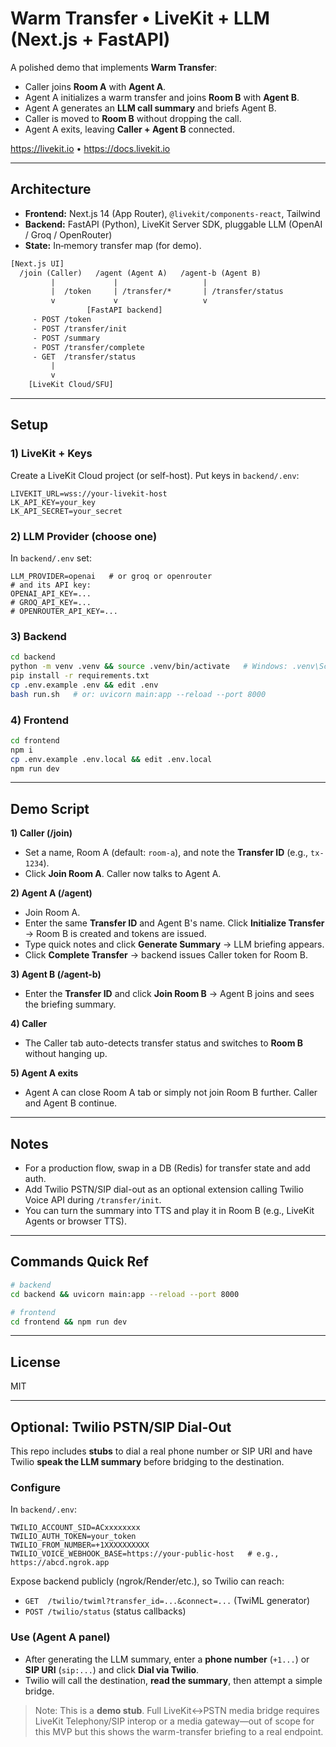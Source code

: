 # Warm Transfer • LiveKit + LLM (Next.js + FastAPI)

A polished demo that implements **Warm Transfer**:
- Caller joins **Room A** with **Agent A**.
- Agent A initializes a warm transfer and joins **Room B** with **Agent B**.
- Agent A generates an **LLM call summary** and briefs Agent B.
- Caller is moved to **Room B** without dropping the call.
- Agent A exits, leaving **Caller + Agent B** connected.

https://livekit.io • https://docs.livekit.io

---

## Architecture
- **Frontend:** Next.js 14 (App Router), `@livekit/components-react`, Tailwind
- **Backend:** FastAPI (Python), LiveKit Server SDK, pluggable LLM (OpenAI / Groq / OpenRouter)
- **State:** In‑memory transfer map (for demo).

```txt
[Next.js UI]
  /join (Caller)   /agent (Agent A)   /agent-b (Agent B)
         |             |                   |
         |  /token     | /transfer/*       | /transfer/status
         v             v                   v
                 [FastAPI backend]
     - POST /token
     - POST /transfer/init
     - POST /summary
     - POST /transfer/complete
     - GET  /transfer/status
         |
         v
    [LiveKit Cloud/SFU]
```

---

## Setup

### 1) LiveKit + Keys
Create a LiveKit Cloud project (or self-host). Put keys in `backend/.env`:

```env
LIVEKIT_URL=wss://your-livekit-host
LK_API_KEY=your_key
LK_API_SECRET=your_secret
```

### 2) LLM Provider (choose one)
In `backend/.env` set:
```env
LLM_PROVIDER=openai   # or groq or openrouter
# and its API key:
OPENAI_API_KEY=...
# GROQ_API_KEY=...
# OPENROUTER_API_KEY=...
```

### 3) Backend
```bash
cd backend
python -m venv .venv && source .venv/bin/activate   # Windows: .venv\Scripts\activate
pip install -r requirements.txt
cp .env.example .env && edit .env
bash run.sh   # or: uvicorn main:app --reload --port 8000
```

### 4) Frontend
```bash
cd frontend
npm i
cp .env.example .env.local && edit .env.local
npm run dev
```

---

## Demo Script

**1) Caller (/join)**  
- Set a name, Room A (default: `room-a`), and note the **Transfer ID** (e.g., `tx-1234`).  
- Click **Join Room A**. Caller now talks to Agent A.

**2) Agent A (/agent)**  
- Join Room A.  
- Enter the same **Transfer ID** and Agent B's name. Click **Initialize Transfer** → Room B is created and tokens are issued.  
- Type quick notes and click **Generate Summary** → LLM briefing appears.  
- Click **Complete Transfer** → backend issues Caller token for Room B.

**3) Agent B (/agent-b)**  
- Enter the **Transfer ID** and click **Join Room B** → Agent B joins and sees the briefing summary.

**4) Caller**  
- The Caller tab auto-detects transfer status and switches to **Room B** without hanging up.

**5) Agent A exits**  
- Agent A can close Room A tab or simply not join Room B further. Caller and Agent B continue.

---

## Notes
- For a production flow, swap in a DB (Redis) for transfer state and add auth.
- Add Twilio PSTN/SIP dial-out as an optional extension calling Twilio Voice API during `/transfer/init`.
- You can turn the summary into TTS and play it in Room B (e.g., LiveKit Agents or browser TTS).

---

## Commands Quick Ref
```bash
# backend
cd backend && uvicorn main:app --reload --port 8000

# frontend
cd frontend && npm run dev
```

---

## License
MIT

---

## Optional: Twilio PSTN/SIP Dial-Out

This repo includes **stubs** to dial a real phone number or SIP URI and have Twilio **speak the LLM summary** before bridging to the destination.

### Configure
In `backend/.env`:
```env
TWILIO_ACCOUNT_SID=ACxxxxxxxx
TWILIO_AUTH_TOKEN=your_token
TWILIO_FROM_NUMBER=+1XXXXXXXXXX
TWILIO_VOICE_WEBHOOK_BASE=https://your-public-host   # e.g., https://abcd.ngrok.app
```

Expose backend publicly (ngrok/Render/etc.), so Twilio can reach:
- `GET  /twilio/twiml?transfer_id=...&connect=...` (TwiML generator)
- `POST /twilio/status` (status callbacks)

### Use (Agent A panel)
- After generating the LLM summary, enter a **phone number** (`+1...`) or **SIP URI** (`sip:...`) and click **Dial via Twilio**.
- Twilio will call the destination, **read the summary**, then attempt a simple bridge.

> Note: This is a **demo stub**. Full LiveKit↔PSTN media bridge requires LiveKit Telephony/SIP interop or a media gateway—out of scope for this MVP but this shows the warm-transfer briefing to a real endpoint.
